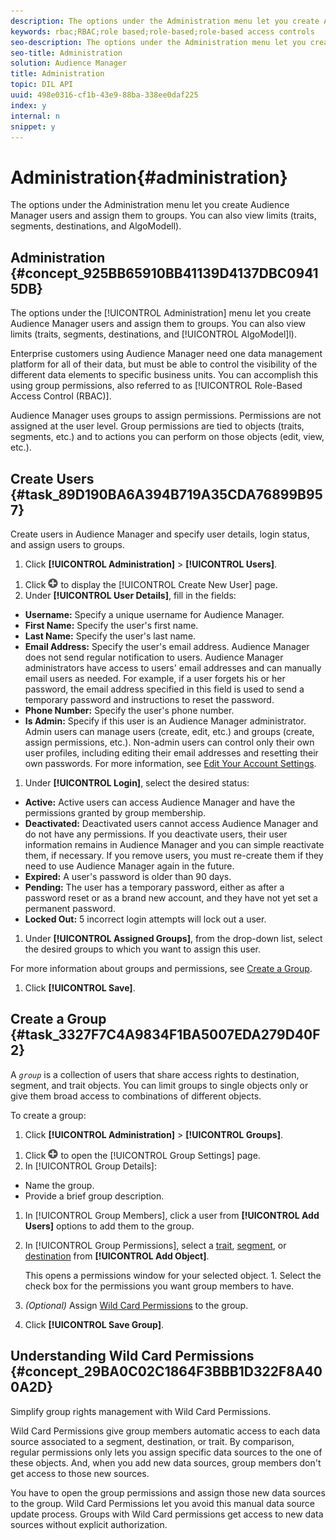 ```yaml
---
description: The options under the Administration menu let you create Audience Manager users and assign them to groups. You can also view limits (traits, segments, destinations, and AlgoModell).
keywords: rbac;RBAC;role based;role-based;role-based access controls
seo-description: The options under the Administration menu let you create Audience Manager users and assign them to groups. You can also view limits (traits, segments, destinations, and AlgoModell).
seo-title: Administration
solution: Audience Manager
title: Administration
topic: DIL API
uuid: 498e0316-cf1b-43e9-88ba-338ee0daf225
index: y
internal: n
snippet: y
---
```


# Administration{#administration}

The options under the Administration menu let you create Audience Manager users and assign them to groups. You can also view limits (traits, segments, destinations, and AlgoModell).

## Administration {#concept_925BB65910BB41139D4137DBC09415DB}

The options under the [!UICONTROL Administration] menu let you create Audience Manager users and assign them to groups. You can also view limits (traits, segments, destinations, and [!UICONTROL AlgoModel]l). 

Enterprise customers using Audience Manager need one data management platform for all of their data, but must be able to control the visibility of the different data elements to specific business units. You can accomplish this using group permissions, also referred to as [!UICONTROL Role-Based Access Control (RBAC)].

Audience Manager uses groups to assign permissions. Permissions are not assigned at the user level. Group permissions are tied to objects (traits, segments, etc.) and to actions you can perform on those objects (edit, view, etc.). 

## Create Users {#task_89D190BA6A394B719A35CDA76899B957}

Create users in Audience Manager and specify user details, login status, and assign users to groups.

1. Click **[!UICONTROL Administration]** > **[!UICONTROL Users]**.
  <!-- 
  t_create_users.xml
  -->

1. Click ![](assets/icon_add.png) to display the [!UICONTROL Create New User] page.
1. Under **[!UICONTROL User Details]**, fill in the fields:

  * **Username:** Specify a unique username for Audience Manager.
  * **First Name:** Specify the user's first name.
  * **Last Name:** Specify the user's last name.
  * **Email Address:** Specify the user's email address. Audience Manager does not send regular notification to users. Audience Manager administrators have access to users' email addresses and can manually email users as needed. For example, if a user forgets his or her password, the email address specified in this field is used to send a temporary password and instructions to reset the password.
  * **Phone Number:** Specify the user's phone number.
  * **Is Admin:** Specify if this user is an Audience Manager administrator. Admin users can manage users (create, edit, etc.) and groups (create, assign permissions, etc.). Non-admin users can control only their own user profiles, including editing their email addresses and resetting their own passwords. For more information, see [Edit Your Account Settings](../../c-features/c-administration/edit-account-settings.md#task_B622BDCE85824926AE88C6D132F9EDAE). 

1. Under **[!UICONTROL Login]**, select the desired status:
  * **Active:**  Active users can access Audience Manager and have the permissions granted by group membership.
  * **Deactivated:**  Deactivated users cannot access Audience Manager and do not have any permissions. If you deactivate users, their user information remains in Audience Manager and you can simple reactivate them, if necessary. If you remove users, you must re-create them if they need to use Audience Manager again in the future.
  * **Expired:** A user's password is older than 90 days.
  * **Pending:** The user has a temporary password, either as after a password reset or as a brand new account, and they have not yet set a permanent password. 
  * **Locked Out:** 5 incorrect login attempts will lock out a user. 

1. Under **[!UICONTROL Assigned Groups]**, from the drop-down list, select the desired groups to which you want to assign this user.

  For more information about groups and permissions, see [Create a Group](../../c-features/c-administration/administration-overview.md#task_3327F7C4A9834F1BA5007EDA279D40F2). 

1. Click **[!UICONTROL Save]**.

## Create a Group {#task_3327F7C4A9834F1BA5007EDA279D40F2}  

A *`group`* is a collection of users that share access rights to destination, segment, and trait objects. You can limit groups to single objects only or give them broad access to combinations of different objects. 

To create a group: 

1. Click **[!UICONTROL Administration]** > **[!UICONTROL Groups]**.
  <!-- 
  t_create_groups.xml
  -->
 
1. Click  ![](assets/icon_add.png) to open the [!UICONTROL Group Settings] page.
1. In [!UICONTROL Group Details]:

  * Name the group. 
  * Provide a brief group description.

1. In [!UICONTROL Group Members], click a user from **[!UICONTROL Add Users]** options to add them to the group.
1. In [!UICONTROL Group Permissions], select a [trait](../../c-features/traits/trait-details-page.md), [segment](../../c-features/c-segments/segments-purpose.md#concept_F9E9D1D1EFF34AA2AD025109DD741C86), or [destination](../../c-features/destinations/destinations.md#concept_5BDA346C376C4B719EA394108AB2735A) from **[!UICONTROL Add Object]**.

   This opens a permissions window for your selected object. 1. Select the check box for the permissions you want group members to have.

1. *(Optional)* Assign [Wild Card Permissions](../../c-features/c-administration/administration-overview.md#concept_29BA0C02C1864F3BBB1D322F8A400A2D) to the group.
1. Click **[!UICONTROL Save Group]**.

## Understanding Wild Card Permissions {#concept_29BA0C02C1864F3BBB1D322F8A400A2D}

Simplify group rights management with Wild Card Permissions.

<!-- 
c_wildcard_permissions.xml
 -->

Wild Card Permissions give group members automatic access to each data source associated to a segment, destination, or trait. By comparison, regular permissions only lets you assign specific data sources to the one of these objects. And, when you add new data sources, group members don't get access to those new sources. 

You have to open the group permissions and assign those new data sources to the group. Wild Card Permissions let you avoid this manual data source update process. Groups with Wild Card permissions get access to new data sources without explicit authorization. 
